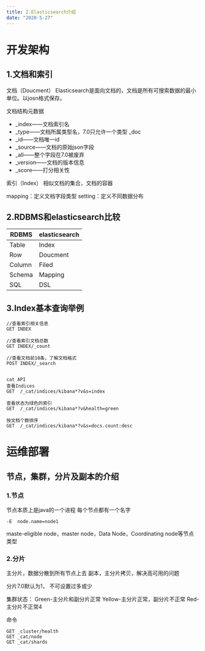 ```yaml
---
title: 2.Elasticsearch介绍
date: "2020-5-27"
---
```


# 开发架构
## 1.文档和索引

文档（Doucment）
Elasticsearch是面向文档的，文档是所有可搜索数据的最小单位。以josn格式保存。

文档结构元数据
- _index——文档索引名
- _type——文档所属类型名，7.0只允许一个类型 _doc
- _id——文档唯一id
- _source——文档的原始json字段
- _all——整个字段在7.0被废弃
- _version——文档的版本信息
- _score——打分相关性

索引（Index）
相似文档的集合，文档的容器

mapping：定义文档字段类型
setting：定义不同数据分布


## 2.RDBMS和elasticsearch比较
RDBMS | elasticsearch
---|---
Table | Index
Row | Doucment
Column | Filed
Schema | Mapping
SQL | DSL




## 3.Index基本查询举例
```
//查看索引相关信息
GET INDEX

//查看索引文档总数
GET INDEX/_count

//查看文档前10条，了解文档格式
POST INDEX/_search


cat API
查看Indices
GET  /_cat/indices/kibana*?v&s=index

查看状态为绿色的索引
GET  /_cat/indices/kibana*?v&health=green

按文档个数排序
GET  /_cat/indices/kibana*?v&s=docs.count:desc
```


# 运维部署

## 节点，集群，分片及副本的介绍

### 1.节点
节点本质上是java的一个进程
每个节点都有一个名字
```
-E  node.name=node1
```

maste-eligible node，master node，Data Node，Coordinating node等节点类型

### 2.分片
主分片，数据分散到所有节点上去
副本，主分片拷贝，解决高可用的问题

分片7.0默认为1， 不可设置过多或少

集群状态：
Green-主分片和副分片正常
Yellow-主分片正常，副分片不正常
Red-主分片不正常4

命令
```
GET _cluster/health
GET _cat/node
GET _cat/shards
```




